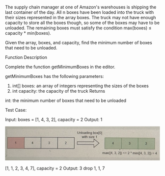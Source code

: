 The supply chain manager at one of Amazon's warehouses is shipping the last container of the day. All n boxes have been loaded into the truck with their sizes represented in the array boxes. The truck may not have enough capacity to store all the boxes though, so some of the boxes may have to be unloaded. The remaining boxes must satisfy the condition max(boxes) ≤ capacity \* min(boxes).

Given the array, boxes, and capacity, find the minimum number of boxes that need to be unloaded.

Function Description

Complete the function getMinimumBoxes in the editor.

getMinimumBoxes has the following parameters:

1. int[] boxes: an array of integers representing the sizes of the boxes
2. int capacity: the capacity of the truck
   Returns

int: the minimum number of boxes that need to be unloaded

Test Case:

Input: boxes = [1, 4, 3, 2], capacity = 2
Output: 1

![This satisfies the required condition. Hence the answer is 1.](image.png)

[1, 1, 2, 3, 4, 7], capacity = 2
Output: 3
drop 1, 1, 7
